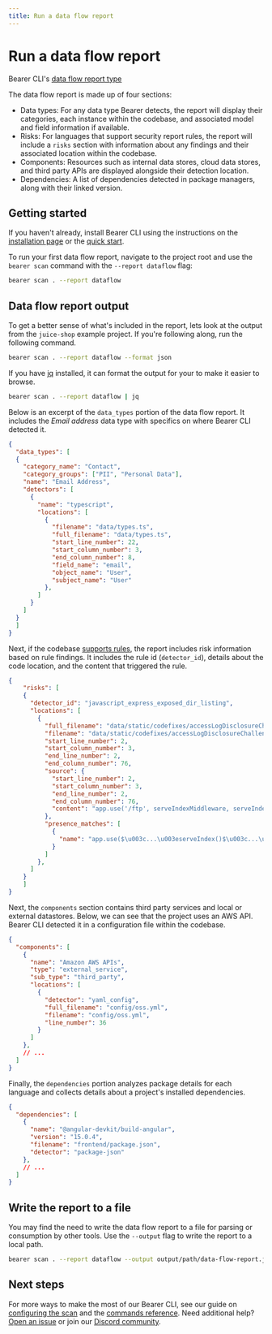 ```yaml
---
title: Run a data flow report
---
```


# Run a data flow report

Bearer CLI's [data flow report type](/explanations/reports/#data-flow-report) 

The data flow report is made up of four sections:

- Data types: For any data type Bearer detects, the report will display their categories, each instance within the codebase, and associated model and field information if available.
- Risks: For languages that support security report rules, the report will include a `risks` section with information about any findings and their associated location within the codebase. 
- Components: Resources such as internal data stores, cloud data stores, and third party APIs are displayed alongside their detection location.
- Dependencies: A list of dependencies detected in package managers, along with their linked version.

## Getting started

If you haven't already, install Bearer CLI using the instructions on the [installation page](/reference/installation/) or the [quick start](/quickstart/). 

To run your first data flow report, navigate to the project root and use the `bearer scan` command with the `--report dataflow` flag:

```bash
bearer scan . --report dataflow
```

## Data flow report output

To get a better sense of what's included in the report, lets look at the output from the `juice-shop` example project. If you're following along, run the following command.

```bash
bearer scan . --report dataflow --format json
```

If you have [jq](https://stedolan.github.io/jq/) installed, it can format the output for your to make it easier to browse.

```bash
bearer scan . --report dataflow | jq
```

Below is an excerpt of the `data_types` portion of the data flow report. It includes the *Email address* data type with specifics on where Bearer CLI detected it.

```json
{
  "data_types": [
  {
    "category_name": "Contact",
    "category_groups": ["PII", "Personal Data"],
    "name": "Email Address",
    "detectors": [
      {
        "name": "typescript",
        "locations": [
          {
            "filename": "data/types.ts",
            "full_filename": "data/types.ts",
            "start_line_number": 22,
            "start_column_number": 3,
            "end_column_number": 8,
            "field_name": "email",
            "object_name": "User",
            "subject_name": "User"
          },
        ]
      }
    ]
  }
  ]
}
```

Next, if the codebase [supports rules](/reference/supported-languages/), the report includes risk information based on rule findings. It includes the rule id (`detector_id`), details about the code location, and the content that triggered the rule.

```json
{
    "risks": [
    {
      "detector_id": "javascript_express_exposed_dir_listing",
      "locations": [
        {
          "full_filename": "data/static/codefixes/accessLogDisclosureChallenge_1_correct.ts",
          "filename": "data/static/codefixes/accessLogDisclosureChallenge_1_correct.ts",
          "start_line_number": 2,
          "start_column_number": 3,
          "end_line_number": 2,
          "end_column_number": 76,
          "source": {
            "start_line_number": 2,
            "start_column_number": 3,
            "end_line_number": 2,
            "end_column_number": 76,
            "content": "app.use('/ftp', serveIndexMiddleware, serveIndex('ftp', { icons: true }))"
          },
          "presence_matches": [
            {
              "name": "app.use($\u003c...\u003eserveIndex()$\u003c...\u003e)\n"
            }
          ]
        },
      ]
    }
    ]
}
```

Next, the `components` section contains third party services and local or external datastores. Below, we can see that the project uses an AWS API. Bearer CLI detected it in a configuration file within the codebase.

```json
{
  "components": [
    {
      "name": "Amazon AWS APIs",
      "type": "external_service",
      "sub_type": "third_party",
      "locations": [
        {
          "detector": "yaml_config",
          "full_filename": "config/oss.yml",
          "filename": "config/oss.yml",
          "line_number": 36
        }
      ]
    },
    // ...
  ]
}
```

Finally, the `dependencies` portion analyzes package details for each language and collects details about a project's installed dependencies.

```json
{
  "dependencies": [
    {
      "name": "@angular-devkit/build-angular",
      "version": "15.0.4",
      "filename": "frontend/package.json",
      "detector": "package-json"
    },
    // ...
  ]
}
```

## Write the report to a file

You may find the need to write the data flow report to a file for parsing or consumption by other tools. Use the `--output` flag to write the report to a local path.

```bash
bearer scan . --report dataflow --output output/path/data-flow-report.json
```

## Next steps

For more ways to make the most of our Bearer CLI, see our guide on [configuring the scan](/guides/configure-scan/) and the [commands reference](/reference/commands/). Need additional help? [Open an issue]({{meta.links.issues}}) or join our [Discord community]({{meta.links.discord}}).